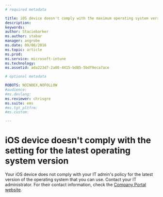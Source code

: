 ```yaml
---
# required metadata

title: iOS device doesn't comply with the maximum operating system version | Microsoft Intune
description:
keywords:
author: Staciebarkerms.author: stabar
manager: angrobe
ms.date: 09/08/2016
ms.topic: article
ms.prod:
ms.service: microsoft-intune
ms.technology:
ms.assetid: ada223d7-2a80-4415-bd85-5bdf9eca7ace

# optional metadata

ROBOTS: NOINDEX,NOFOLLOW
#audience:
#ms.devlang:
ms.reviewer: chrisgre
ms.suite: ems
#ms.tgt_pltfrm:
#ms.custom:

---
```



# iOS device doesn't comply with the setting for the latest operating system version

Your iOS device does not comply with your IT admin's policy for the latest version of the operating system that you can use. Contact your IT administrator. For their contact information, check the [Company Portal website](http://portal.manage.microsoft.com).
